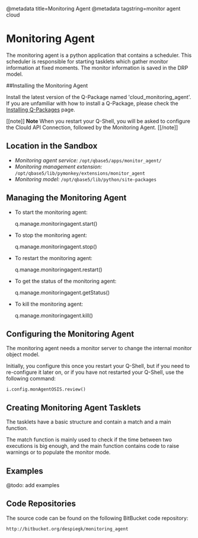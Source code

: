 @metadata title=Monitoring Agent
@metadata tagstring=monitor agent cloud

[qpinstall]: /#/Q-Packages/QPInstall


# Monitoring Agent

The monitoring agent is a python application that contains a scheduler. This scheduler is responsible for starting tasklets which gather monitor information at fixed moments. The monitor information is saved in the DRP model.

##Installing the Monitoring Agent

Install the latest version of the Q-Package named 'cloud_monitoring_agent'.
If you are unfamiliar with how to install a Q-Package, please check the [Installing Q-Packages][qpinstall] page.

[[note]]
**Note** 
When you restart your Q-Shell, you will be asked to configure the Clould API Connection, followed by the Monitoring Agent.
[[/note]]


## Location in the Sandbox

* *Monitoring agent service:* `/opt/qbase5/apps/monitor_agent/`
* *Monitoring management extension:* `/opt/qbase5/lib/pymonkey/extensions/monitor_agent`
* *Monitoring model:* `/opt/qbase5/lib/python/site-packages`


## Managing the Monitoring Agent

* To start the monitoring agent:

    q.manage.monitoringagent.start()

* To stop the monitoring agent:

    q.manage.monitoringagent.stop()

* To restart the monitoring agent:

    q.manage.monitoringagent.restart()

* To get the status of the monitoring agent:

    q.manage.monitoringagent.getStatus()

* To kill the monitoring agent:

    q.manage.monitoringagent.kill()


## Configuring the Monitoring Agent

The monitoring agent needs a monitor server to change the internal monitor object model.

Initially, you configure this once you restart your Q-Shell, but if you need to re-configure it later on, or if you have not restarted your Q-Shell, use the following command:

    i.config.monAgentOSIS.review()                                         


## Creating Monitoring Agent Tasklets

The tasklets have a basic structure and contain a match and a main function.

The match function is mainly used to check if the time between two executions is big enough, and the main function contains code to raise warnings or to populate the monitor mode.


## Examples

@todo: add examples


## Code Repositories

The source code can be found on the following BitBucket code repository:
    
    http://bitbucket.org/despiegk/monitoring_agent
    